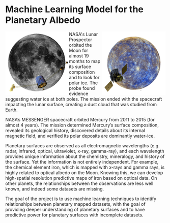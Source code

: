 # Machine Learning Model for the Planetary Albedo

<img align="left" src="https://github.com/AkhileshThite/Planetary-Albedo/blob/main/Moon/data/Lunar.png" width="200" height="200"></img>
<img align="right" src="https://github.com/AkhileshThite/Planetary-Albedo/blob/main/Mercury/data/Mercury.png" width="200" height="200"></img>

NASA's Lunar Prospector orbited the Moon for almost 19 months to map its surface composition and to look for polar ice. The probe found evidence suggesting water ice at both poles. The mission ended with the spacecraft impacting the lunar surface, creating a dust cloud that was studied from Earth.

NASA’s MESSENGER spacecraft orbited Mercury from 2011 to 2015 (for almost 4 years). The mission determined Mercury’s surface composition, revealed its geological history, discovered details about its internal magnetic field, and verified its polar deposits are dominantly water-ice.

Planetary surfaces are observed as all electromagnetic wavelengths (e.g. radar, infrared, optical, ultraviolet, x-ray, gamma-ray), and each wavelength provides unique information about the chemistry, mineralogy, and history of the surface. Yet the information is not entirely independent. For example, the chemical element iron, which is mapped with x-rays and gamma rays, is highly related to optical albedo on the Moon. Knowing this, we can develop high-spatial resolution predictive maps of iron based on optical data. On other planets, the relationships between the observations are less well known, and indeed some datasets are missing.

The goal of the project is to use machine learning techniques to identify relationships between planetary mapped datasets, with the goal of providing deeper understanding of planetary surfaces and to have predictive power for planetary surfaces with incomplete datasets.
